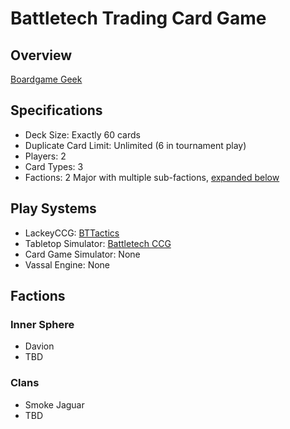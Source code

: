 # Battletech Trading Card Game

## Overview

[Boardgame Geek](https://boardgamegeek.com/boardgame/3487/battletech-ccg)

## Specifications

* Deck Size: Exactly 60 cards
* Duplicate Card Limit: Unlimited (6 in tournament play)
* Players: 2
* Card Types: 3
* Factions: 2 Major with multiple sub-factions, [expanded below](##Factions)

## Play Systems

* LackeyCCG: [BTTactics](http://www.knightsoftheinnersphere.com/lackey/bttactics/updatelist.txt)
* Tabletop Simulator: [Battletech CCG](https://steamcommunity.com/sharedfiles/filedetails/?id=662866262)
* Card Game Simulator: None
* Vassal Engine: None

## Factions

### Inner Sphere

* Davion
* TBD

### Clans

* Smoke Jaguar
* TBD
